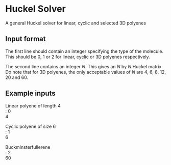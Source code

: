 # Huckel Solver
A general Huckel solver for linear, cyclic and selected 3D polyenes

## Input format
The first line should contain an integer specifying the type of the molecule. This should be 0, 1 or 2 for linear, cyclic or 3D polyenes respectively.

The second line contains an integer *N*. This gives an *N* by *N* Huckel matrix. Do note that for 3D polyenes, the only acceptable values of *N* are 4, 6, 8, 12, 20 and 60.

## Example inputs

Linear polyene of length 4<br>:
0<br>
4<br>

Cyclic polyene of size 6<br>:
1<br>
6<br>

Buckminsterfullerene<br>:
2<br>
60<br>
